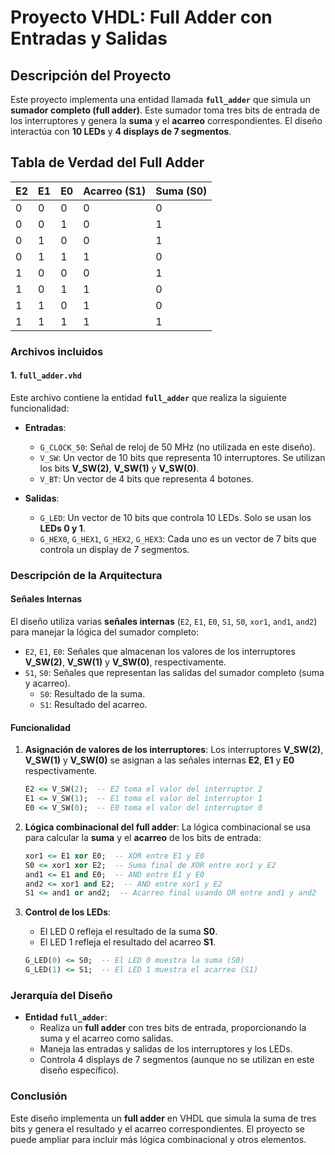 # Proyecto VHDL: Full Adder con Entradas y Salidas

## Descripción del Proyecto

Este proyecto implementa una entidad llamada **`full_adder`** que simula un **sumador completo (full adder)**. Este sumador toma tres bits de entrada de los interruptores y genera la **suma** y el **acarreo** correspondientes. El diseño interactúa con **10 LEDs** y **4 displays de 7 segmentos**.

## Tabla de Verdad del Full Adder

| **E2** | **E1** | **E0** | **Acarreo (S1)** | **Suma (S0)** |
|--------|--------|--------|------------------|---------------|
|   0    |   0    |   0    |        0         |       0       |
|   0    |   0    |   1    |        0         |       1       |
|   0    |   1    |   0    |        0         |       1       |
|   0    |   1    |   1    |        1         |       0       |
|   1    |   0    |   0    |        0         |       1       |
|   1    |   0    |   1    |        1         |       0       |
|   1    |   1    |   0    |        1         |       0       |
|   1    |   1    |   1    |        1         |       1       |

### Archivos incluidos

#### 1. `full_adder.vhd`

Este archivo contiene la entidad **`full_adder`** que realiza la siguiente funcionalidad:

- **Entradas**:
  - `G_CLOCK_50`: Señal de reloj de 50 MHz (no utilizada en este diseño).
  - `V_SW`: Un vector de 10 bits que representa 10 interruptores. Se utilizan los bits **V_SW(2)**, **V_SW(1)** y **V_SW(0)**.
  - `V_BT`: Un vector de 4 bits que representa 4 botones.

- **Salidas**:
  - `G_LED`: Un vector de 10 bits que controla 10 LEDs. Solo se usan los **LEDs 0 y 1**.
  - `G_HEX0`, `G_HEX1`, `G_HEX2`, `G_HEX3`: Cada uno es un vector de 7 bits que controla un display de 7 segmentos.

### Descripción de la Arquitectura

#### Señales Internas
El diseño utiliza varias **señales internas** (`E2`, `E1`, `E0`, `S1`, `S0`, `xor1`, `and1`, `and2`) para manejar la lógica del sumador completo:

- `E2`, `E1`, `E0`: Señales que almacenan los valores de los interruptores **V_SW(2)**, **V_SW(1)** y **V_SW(0)**, respectivamente.
- `S1`, `S0`: Señales que representan las salidas del sumador completo (suma y acarreo).
  - `S0`: Resultado de la suma.
  - `S1`: Resultado del acarreo.

#### Funcionalidad

1. **Asignación de valores de los interruptores**:
   Los interruptores **V_SW(2)**, **V_SW(1)** y **V_SW(0)** se asignan a las señales internas **E2**, **E1** y **E0** respectivamente.

   ```vhdl
   E2 <= V_SW(2);  -- E2 toma el valor del interruptor 2
   E1 <= V_SW(1);  -- E1 toma el valor del interruptor 1
   E0 <= V_SW(0);  -- E0 toma el valor del interruptor 0
   ```

2. **Lógica combinacional del full adder**:
   La lógica combinacional se usa para calcular la **suma** y el **acarreo** de los bits de entrada:
   
   ```vhdl
   xor1 <= E1 xor E0;  -- XOR entre E1 y E0
   S0 <= xor1 xor E2;  -- Suma final de XOR entre xor1 y E2
   and1 <= E1 and E0;  -- AND entre E1 y E0
   and2 <= xor1 and E2;  -- AND entre xor1 y E2
   S1 <= and1 or and2;  -- Acarreo final usando OR entre and1 y and2
   ```

3. **Control de los LEDs**:
   - El LED 0 refleja el resultado de la suma **S0**.
   - El LED 1 refleja el resultado del acarreo **S1**.

   ```vhdl
   G_LED(0) <= S0;  -- El LED 0 muestra la suma (S0)
   G_LED(1) <= S1;  -- El LED 1 muestra el acarreo (S1)
   ```

### Jerarquía del Diseño

- **Entidad `full_adder`**:
  - Realiza un **full adder** con tres bits de entrada, proporcionando la suma y el acarreo como salidas.
  - Maneja las entradas y salidas de los interruptores y los LEDs.
  - Controla 4 displays de 7 segmentos (aunque no se utilizan en este diseño específico).

### Conclusión

Este diseño implementa un **full adder** en VHDL que simula la suma de tres bits y genera el resultado y el acarreo correspondientes. El proyecto se puede ampliar para incluir más lógica combinacional y otros elementos.
